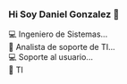 ### Hi Soy Daniel Gonzalez 👋


💻 Ingeniero de Sistemas...
<br>
🚀 Analista de soporte de TI...
<br>
💻 Soporte al usuario...
<br>
📲 TI  
<br>



